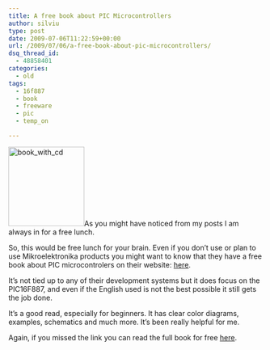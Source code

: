 ```yaml
---
title: A free book about PIC Microcontrollers
author: silviu
type: post
date: 2009-07-06T11:22:59+00:00
url: /2009/07/06/a-free-book-about-pic-microcontrollers/
dsq_thread_id:
  - 48858401
categories:
  - old
tags:
  - 16f887
  - book
  - freeware
  - pic
  - temp_on

---
```

<img decoding="async" loading="lazy" class="alignright size-full wp-image-356" title="book_with_cd" src="http://blog.silviuvulcan.ro/wp-content/uploads/sites/2/2009/07/book_with_cd.jpg" alt="book_with_cd" width="150" height="157" />As you might have noticed from my posts I am always in for a free lunch.

So, this would be free lunch for your brain. Even if you don&#8217;t use or plan to use Mikroelektronika products you might want to know that they have a free book about PIC microcontrolers on their website: <a href="http://www.mikroe.com/en/books/picmcubook/" target="_blank" rel="noopener">here</a>.

It&#8217;s not tied up to any of their development systems but it does focus on the PIC16F887, and even if the English used is not the best possible it still gets the job done.

It&#8217;s a good read, especially for beginners. It has clear color diagrams, examples, schematics and much more. It&#8217;s been really helpful for me.

Again, if you missed the link you can read the full book for free <a href="http://www.mikroe.com/en/books/picmcubook/" target="_blank" rel="noopener">here</a>.